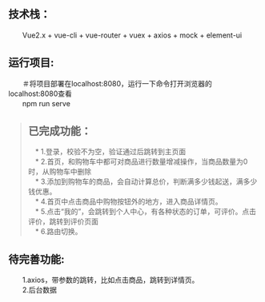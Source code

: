 ## 技术栈：
　　Vue2.x + vue-cli + vue-router + vuex + axios + mock + element-ui
## 运行项目:
　　＃将项目部署在localhost:8080，运行一下命令打开浏览器的localhost:8080查看<br>
　　npm run serve 
> ## 已完成功能：
>　* 1.登录，校验不为空，验证通过后跳转到主页面<br>
>　* 2.首页，和购物车中都可对商品进行数量增减操作，当商品数量为0时，从购物车中删除<br>
>　* 3.添加到购物车的商品，会自动计算总价，判断满多少钱起送，满多少钱优惠。<br>
>　* 4.首页中点击商品中购物按钮外的地方，进入商品详情页。<br>
>　* 5.点击“我的”，会跳转到个人中心，有各种状态的订单，可评价。点击评价，跳转到评价页面<br>
>　* 6.路由切换。
## 待完善功能:
　　1.axios，带参数的跳转，比如点击商品，跳转到详情页。<br>
　　2.后台数据<br>


